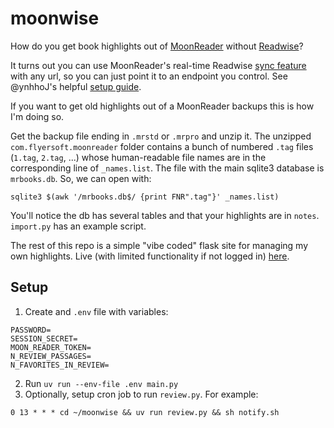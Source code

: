 # moonwise
How do you get book highlights out of [MoonReader](https://www.moondownload.com/) without [Readwise](https://readwise.io/)?

It turns out you can use MoonReader's real-time Readwise [sync feature](https://docs.readwise.io/readwise/docs/importing-highlights/moon-reader) with any url, so you can just point it to an endpoint you control. See @ynhhoJ's helpful [setup guide](https://github.com/ynhhoJ/moon-reader-highlights/blob/master/READER_SETUP.md).

If you want to get old highlights out of a MoonReader backups this is how I'm doing so.

Get the backup file ending in `.mrstd` or `.mrpro` and unzip it. The unzipped `com.flyersoft.moonreader` folder contains a bunch of numbered `.tag` files (`1.tag`, `2.tag`, ...) whose human-readable file names are in the corresponding line of `_names.list`. The file with the main sqlite3 database is `mrbooks.db`. So, we can open with:

```{bash}
sqlite3 $(awk '/mrbooks.db$/ {print FNR".tag"}' _names.list)
```

You'll notice the db has several tables and that your highlights are in `notes`. `import.py` has an example script.


The rest of this repo is a simple "vibe coded" flask site for managing my own highlights. Live (with limited functionality if not logged in) [here](https://highlights.ecntu.com/).

## Setup

1. Create and `.env` file with variables:
```{bash}
PASSWORD=
SESSION_SECRET=
MOON_READER_TOKEN=
N_REVIEW_PASSAGES=
N_FAVORITES_IN_REVIEW=
```

2. Run `uv run --env-file .env main.py`
3. Optionally, setup cron job to run `review.py`. For example:

```{text}
0 13 * * * cd ~/moonwise && uv run review.py && sh notify.sh
```
